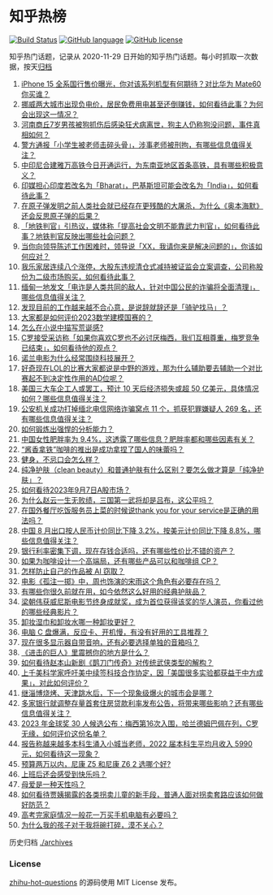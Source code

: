 # 知乎热榜
[![Build Status](https://github.com/ToWeLong/zhihu-hot-questions/workflows/CI/badge.svg)](https://github.com/ToWeLong/zhihu-hot-questions/actions)
[![GitHub language](https://img.shields.io/badge/language-golang-orange.svg)](https://golang.org/)
[![GitHub license](https://img.shields.io/github/license/ToWeLong/zhihu-hot-questions)](https://github.com/ToWeLong/zhihu-hot-questions/blob/main/LICENSE)

知乎热门话题，记录从 2020-11-29 日开始的知乎热门话题。每小时抓取一次数据，按天[归档](./archives)

<!-- BEGIN -->

1. [iPhone 15 全系国行售价曝光，你对该系列机型有何期待？对比华为 Mate60 你买谁？](https://www.zhihu.com/question/620768395)
1. [挪威两大城市出现负电价，居民免费用电甚至还倒赚钱，如何看待此事？为何会出现这一情况？](https://www.zhihu.com/question/620736749)
1. [河南商丘7岁男孩被狗抓伤后感染狂犬病离世，狗主人仍称狗没问题，事件真相如何？](https://www.zhihu.com/question/620768560)
1. [警方通报「小学生被老师击碎头骨」，涉事老师被刑拘，有哪些信息值得关注？](https://www.zhihu.com/question/620915121)
1. [中印尼合建雅万高铁今日开通运行，为东南亚地区首条高铁，具有哪些积极意义？](https://www.zhihu.com/question/620907969)
1. [印媒担心印度若改名为「Bharat」，巴基斯坦可能会改名为「India」，如何看待此事？](https://www.zhihu.com/question/620888066)
1. [在原子弹发明之前人类社会就已经存在更残酷的大屠杀，为什么《奥本海默》还会反思原子弹的后果？](https://www.zhihu.com/question/620640702)
1. [「地铁判官」引热议，媒体称「提高社会文明不能靠武力判官」，如何看待此事？地铁判官反映出哪些社会问题？](https://www.zhihu.com/question/620751974)
1. [当你向领导陈述工作困难时，领导说「XX，我请你来是解决问题的」，你该如何应对？](https://www.zhihu.com/question/620887976)
1. [我乐家居连续八个涨停，大股东违规清仓式减持被证监会立案调查，公司称股份为二级市场购买，如何看待此事？](https://www.zhihu.com/question/620897341)
1. [缅甸一地发文「电诈是人类共同的敌人，针对中国公民的诈骗将全面清理」，哪些信息值得关注？](https://www.zhihu.com/question/620790251)
1. [发现目前的工作越来越不合心意，是说辞就辞还是「骑驴找马」？](https://www.zhihu.com/question/620467859)
1. [大家都是如何评价2023数学建模国赛的？](https://www.zhihu.com/question/620620554)
1. [怎么在小说中描写荒诞感?](https://www.zhihu.com/question/619311413)
1. [C罗接受采访称「如果你喜欢C罗也不必讨厌梅西，我们互相尊重，梅罗竞争已结束」，如何看待他的观点？](https://www.zhihu.com/question/620869061)
1. [诺兰电影为什么经常围绕科技展开？](https://www.zhihu.com/question/619674923)
1. [好奇现在LOL的比赛大家都说是中野的游戏，那为什么辅助要去辅助一个对比赛起不到决定性作用的AD位呢？](https://www.zhihu.com/question/620716785)
1. [美国三大车企工人或罢工，预计 10 天后经济损失或超 50 亿美元，具体情况如何？哪些信息值得关注？](https://www.zhihu.com/question/620754281)
1. [公安机关成功打掉缅北电信网络诈骗窝点 11 个，抓获犯罪嫌疑人 269 名，还有哪些信息值得关注？](https://www.zhihu.com/question/620603263)
1. [如何锻炼出强悍的分析能力？](https://www.zhihu.com/question/29035318)
1. [中国女性肥胖率为 9.4%，这透露了哪些信息？肥胖率都和哪些因素有关？](https://www.zhihu.com/question/620493977)
1. [“酱香拿铁”咖啡的推出是成功拿捏了国人的味蕾吗？](https://www.zhihu.com/question/620706537)
1. [健身，不忌口会怎么样？](https://www.zhihu.com/question/386482350)
1. [纯净护肤（clean beauty）和普通护肤有什么区别？要怎么做才算是「纯净护肤」？](https://www.zhihu.com/question/620630860)
1. [如何看待2023年9月7日A股市场？](https://www.zhihu.com/question/620874940)
1. [为什么赵云一生无败绩，三国第一武将却是吕布，这公平吗？](https://www.zhihu.com/question/436700913)
1. [在国外餐厅吃饭服务员上菜的时候说thank you for your service是正确的用法吗？](https://www.zhihu.com/question/620614801)
1. [中国 8 月出口按人民币计价同比下降 3.2%，按美元计价同比下降 8.8%，哪些信息值得关注？](https://www.zhihu.com/question/620887896)
1. [银行利率密集下调，现在存钱合适吗，还有哪些性价比不错的资产？](https://www.zhihu.com/question/620819275)
1. [如果为咖啡设计一个高端局，还有哪些产品可以和咖啡组 CP？](https://www.zhihu.com/question/620488722)
1. [怎样防止自己的作品被 AI 窃取？](https://www.zhihu.com/question/595671715)
1. [电影《孤注一掷》中，周也饰演的宋雨这个角色有必要存在吗？](https://www.zhihu.com/question/618675474)
1. [有哪些你很久前就在用，如今依然这么好用的经典护肤品？](https://www.zhihu.com/question/620630821)
1. [梁朝伟获威尼斯电影节终身成就奖，成为首位获得该奖的华人演员，你看过他的哪些经典影片？](https://www.zhihu.com/question/592186899)
1. [卸妆湿巾和卸妆水哪一种卸妆更好？](https://www.zhihu.com/question/617523769)
1. [电脑 C 盘爆满，反应卡、开机慢，有没有好用的工具推荐？](https://www.zhihu.com/question/619847192)
1. [现在很多显示器自带音响，还有必要选择单独的音箱吗？](https://www.zhihu.com/question/617958457)
1. [《进击的巨人》里震撼你的地方是什么？](https://www.zhihu.com/question/438506409)
1. [如何看待赵本山新剧《鹊刀门传奇》对传统武侠类型的解构？](https://www.zhihu.com/question/618539298)
1. [上千美科学家呼吁美中续签科技合作协定，因「美国很多实验都获益于中方成果」，对此如何评价？](https://www.zhihu.com/question/620769399)
1. [继淄博烧烤、天津跳水后，下一个现象级爆火的城市会是哪？](https://www.zhihu.com/question/620769848)
1. [多家银行就调整存量首套住房贷款利率发布公告，将带来哪些影响？还有哪些信息值得关注？](https://www.zhihu.com/question/620882696)
1. [2023 年金球奖 30 人候选公布：梅西第16次入围，哈兰德姆巴佩在列，C罗无缘，如何评价这份名单？](https://www.zhihu.com/question/620868410)
1. [报告称越来越多本科生涌入小城当老师，2022 届本科生平均月收入 5990 元，如何看待这一现象？](https://www.zhihu.com/question/620882580)
1. [预算两万以内，尼康 Z5 和尼康 Z6 2 选哪个好?](https://www.zhihu.com/question/619436272)
1. [上班后还会感受到快乐吗？](https://www.zhihu.com/question/620870927)
1. [母爱是一种天性吗？](https://www.zhihu.com/question/23314298)
1. [如何看待贾姨揭露的各类拐卖儿童的新手段，普通人面对拐卖套路应该如何做好防范？](https://www.zhihu.com/question/620804475)
1. [高考完家庭情况一般花一万买手机电脑有必要吗？](https://www.zhihu.com/question/613641402)
1. [为什么我的孩子对于我将碗打碎，漠不关心？](https://www.zhihu.com/question/619532659)

<!-- END -->

历史归档 [./archives](./archives)


### License
[zhihu-hot-questions](https://github.com/towelong/zhihu-hot-questions) 的源码使用 MIT License 发布。